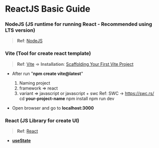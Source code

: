 # ReactJS Basic Guide

### NodeJS (JS runtime for running React - Recommended using LTS version)
> **Ref**: [NodeJS](https://nodejs.org/en)

### Vite (Tool for create react template)
> **Ref**: [Vite](https://vitejs.dev/) => **Installation**: [Scaffolding Your First Vite Project](https://vitejs.dev/guide/#scaffolding-your-first-vite-project)
- After run "**npm create vite@latest**"
	1) Naming project
	2) framework => react
	3) variant => javascript or javascript + swc
		Ref: SWC -> https://swc.rs/
	cd **your-project-name**
	npm install
	npm run dev

- Open browser and go to **localhost:3000**

### React (JS Library for create UI)
> **Ref**: [React](https://react.dev/)
- [**useState**](https://react.dev/reference/react/useState)
